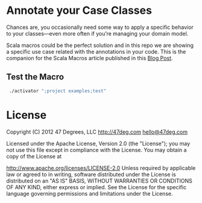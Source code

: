 # Annotate your Case Classes

Chances are, you occasionally need some way to apply a specific behavior to your classes—even more often if you’re managing your domain model.

Scala macros could be the perfect solution and in this repo we are showing a specific use case related with the annotations in your code. This is the companion for the Scala Macros article published in this [Blog Post](http://www.47deg.com/blog/scala-macros-annotate-your-case-classes).

## Test the Macro

```bash
 ./activator ";project examples;test"
 ```

License
======

Copyright (C) 2012 47 Degrees, LLC http://47deg.com hello@47deg.com

Licensed under the Apache License, Version 2.0 (the "License"); you may not use this file except in compliance with the License. You may obtain a copy of the License at

http://www.apache.org/licenses/LICENSE-2.0
Unless required by applicable law or agreed to in writing, software distributed under the License is distributed on an "AS IS" BASIS, WITHOUT WARRANTIES OR CONDITIONS OF ANY KIND, either express or implied. See the License for the specific language governing permissions and limitations under the License.